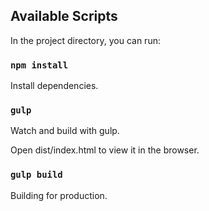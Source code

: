 ## Available Scripts

In the project directory, you can run:

### `npm install`

Install dependencies.

### `gulp`

Watch and build with gulp.

Open dist/index.html to view it in the browser.


### `gulp build`

Building for production.

